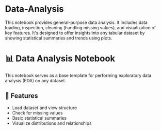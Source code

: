 # Data-Analysis
This notebook provides general-purpose data analysis. It includes data loading, inspection, cleaning (handling missing values), and visualization of key features. It's designed to offer insights into any tabular dataset by showing statistical summaries and trends using plots.

# 📊 Data Analysis Notebook

This notebook serves as a base template for performing exploratory data analysis (EDA) on any dataset.

## 🚀 Features
- Load dataset and view structure
- Check for missing values
- Basic statistical summaries
- Visualize distributions and relationships

